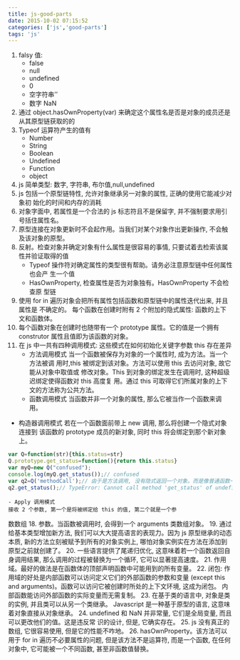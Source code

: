```yaml
---
title: js-good-parts
date: 2015-10-02 07:15:52
categories: ['js','good-parts']
tags: 'js'
---
```

1. falsy 值:
	- false
	- null
	- undefined
	- 0
	- 空字符串’’
	- 数字 NaN
2. 通过 object.hasOwnProperty(var) 来确定这个属性名是否是对象的成员还是从其原型链获取的的
3. Typeof 运算符产生的值有
	- Number
	- String
	- Boolean
	- Undefined
	- Function
	- object
4. js 简单类型: 数字, 字符串, 布尔值,null,undefined
5. js 包括一个原型链特性, 允许对象继承另一对象的属性, 正确的使用它能减少对象初 始化的时间和内存的消耗
6. 对象字面中, 若属性是一个合法的 js 标志符且不是保留字, 并不强制要求用引号括住属性名。
7. 原型连接在对象更新时不会起作用。当我们对某个对象作出更新操作, 不会触及该对象的原型。
8. 反射。检查对象并确定对象有什么属性是很容易的事情, 只要试着去检索该属性并验证取得的值
	- Typeof 操作符对确定属性的类型很有帮助。请务必注意原型链中任何属性也会产 生一个值
	- HasOwnProperty, 检查属性是否为对象独有。HasOwnProperty 不会检查原 型链
9. 使用 for in 遍历对象会把所有属性包括函数和原型链中的属性迭代出来, 并且属性是 不确定的。
每个函数在创建时附有 2 个附加的隐式属性: 函数的上下文和函数体。
12. 每个函数对象在创建时也随带有一个 prototype 属性。它的值是一个拥有 construtor 属性且值即为该函数的对象。
13. 在 js 中一共有四种调用模式: 这些模式在如何初始化关键字参数 this 存在差异
	- 方法调用模式
	当一个函数被保存为对象的一个属性时, 成为方法。当一个方法被调
用时,this 被绑定到该对象。方法可以使用 this 去访问对象, 故它能从对象中取值或
修改对象。This 到对象的绑定发生在调用时, 这种超级迟绑定使得函数对 this 高度复
用。通过 this 可取得它们所属对象的上下文的方法称为公共方法。
	- 函数调用模式
	当函数并非一个对象的属性, 那么它被当作一个函数来调用。
  
  - 构造器调用模式
  若在一个函数面前带上 new 调用, 那么将创建一个隐式对象连接到
该函数的 prototype 成员的新对象, 同时 this 将会绑定到那个新对象上。
```javascript
var Q=function(str){this.status=str}
Q.prototype.get_status=function(){return this.status}
var myQ=new Q("confused");
console.log(myQ.get_status());// confused
var q2=Q('methodCall');// 由于是方法调用, 没有隐式返回一个对象。而是像普通函数一样无返回 值则 q2 为 undefined
q2.get_status();// TypeError: Cannot call method 'get_status' of undefined
```
	- Apply 调用模式
	接收 2 个参数, 第一个是将被绑定给 this 的值, 第二个就是一个参
数数组
18. 参数。当函数被调用时, 会得到一个 arguments 类数组对象。
19. 通过给基本类型增加新方法, 我们可以大大提高语言的表现力。因为 js 原型继承的动态本质, 新的方法立刻被赋予到所有的对象实例上, 哪怕对象实例实在方法在添加到 原型之前就创建了。 
20. 一些语言提供了尾递归优化, 这意味着若一个函数返回自身调用结果, 那么调用的过程被替换为一个循环, 它可以显著提高速度。
21. 作用域。最好的做法是在函数体的顶部声明函数中可能用到的所有变量。
22. 闭包: 作用域的好处是内部函数可以访问定义它们的外部函数的参数和变量 (except this and arguments)。函数可以访问它被创建时所处的上下文环境, 这成为闭包。 内部函数能访问外部函数的实际变量而无需复制。 
23. 在基于类的语言中, 对象是类的实例, 并且类可以从另一个类继承。 Javascript 是一种基于原型的语言, 这意味着对象直接从对象继承。
24. undefined 和 NaN 并非常量, 它们是全局变量, 而且可以更改他们的值。这是违反常 识的设计, 但是, 它确实存在。
25. js 没有真正的数组, 它很容易使用, 但是它的性能不咋地。
26. hasOwnProperty。该方法可以用于 for in 遍历不必要属性的问题, 但是该方法不是运算符, 而是一个函数, 在任何对象中, 它可能被一个不同函数, 甚至非函数值替换。

